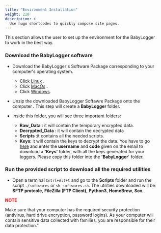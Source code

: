```yaml
---
title: "Environment Installation"
weight: 220
description: >
  Use hugo shortcodes to quickly compose site pages.
---
```


This section allows the user to set up the environment for the BabyLogger to work in the best way.


<!--more-->
### Download the BabyLogger software
   - Download the BabyLogger's Software Package corresponding to your computer's operating system.
     - Click [Linux](/images/BabyCloud.zip) .
     - Click  [MacOs](/images/BabyCloud.zip) .
     - Click  [Windows](/images/BabyCloud.zip). 
   - Unzip the downloaded BabyLogger Softawre Package onto the computer . This step will create a **BabyLogger** folder.
   - Inside this folder, you will see three important folders:  
  
      - **Raw_Data** : it will contain the temporary encrypted  data.
      - **Decrypted_Data** : it will contain the decrypted data
      - **Scripts** :it contains all the needed scripts.
      - **Keys**: it will contain the keys to decrypt the data. You have to go [here](http://coml.lscp.ens.fr/babylogger/) and enter the **username** and **code** given on the email to download a **'Keys'** folder, with all the keys generated for your loggers. Please copy this folder into the **'BabyLogger'** folder.
  

### Run the provided script to download all the required utilities
 - Open a terminal `Cntrl+Alt+t` and go to the **Scripts** folder and run the script `./softwares` or `sh softwares.sh`.
The utilities downloaded will be: **SFTP protcole**, **FileZilla (FTP Client)**, **Python3**, **HomeBrew**, **Sox**.

**<p style="color:red">NOTE</p>**
    Make sure that your computer has the required security protection (antivirus, hard drive encryption, password logins).
     As your computer will contain sensitive data collected with families, you are responsible for their data protection."

